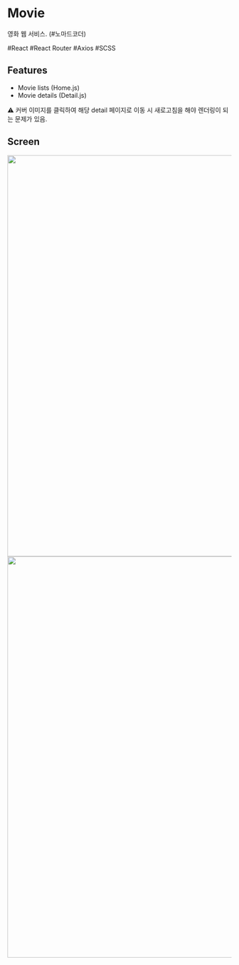 # Movie
영화 웹 서비스. (#노마드코더)

#React #React Router #Axios #SCSS

## Features
* Movie lists (Home.js)
* Movie details (Detail.js)

⚠️ 커버 이미지를 클릭하여 해당 detail 페이지로 이동 시 새로고침을 해야 렌더링이 되는 문제가 있음.

## Screen
<img src="https://user-images.githubusercontent.com/83111413/224770342-3d716229-d43a-4983-8434-80b6293a48e0.png" style="width: 900px"/>
<img src="https://user-images.githubusercontent.com/83111413/224770544-f6dd7e5d-5fc2-4594-888a-b3a1b60b9782.png" style="width: 900px"/>
